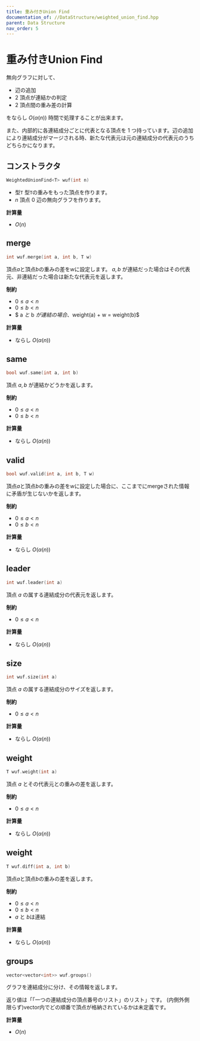 ```yaml
---
title: 重み付きUnion Find
documentation_of: //DataStructure/weighted_union_find.hpp
parent: Data Structure
nav_order: 5
---
```


# 重み付きUnion Find
無向グラフに対して、

- 辺の追加
- $2$ 頂点が連結かの判定
- $2$ 頂点間の重み差の計算

をならし $O(\alpha(n))$ 時間で処理することが出来ます。

また、内部的に各連結成分ごとに代表となる頂点を $1$ つ持っています。辺の追加により連結成分がマージされる時、新たな代表元は元の連結成分の代表元のうちどちらかになります。

## コンストラクタ

```cpp
WeightedUnionFind<T> wuf(int n)
```

- 型`T` 型`T`の重みをもった頂点を作ります。
- $n$ 頂点 $0$ 辺の無向グラフを作ります。

**計算量**

- $O(n)$

## merge

```cpp
int wuf.merge(int a, int b, T w)
```

頂点$a$と頂点$b$の重みの差を$w$に設定します。
$a, b$ が連結だった場合はその代表元、非連結だった場合は新たな代表元を返します。

**制約**

- $0 \leq a < n$
- $0 \leq b < n$
- $ a $と$ b $が連結の場合、$weight(a) + w = weight(b)$

**計算量**

- ならし $O(\alpha(n))$

## same

```cpp
bool wuf.same(int a, int b)
```

頂点 $a, b$ が連結かどうかを返します。

**制約**

- $0 \leq a < n$
- $0 \leq b < n$

**計算量**

- ならし $O(\alpha(n))$

## valid

```cpp
bool wuf.valid(int a, int b, T w)
```
頂点$a$と頂点$b$の重みの差を$w$に設定した場合に、ここまでにmergeされた情報に矛盾が生じないかを返します。  

**制約**

- $0 \leq a < n$
- $0 \leq b < n$

**計算量**

- ならし $O(\alpha(n))$

## leader

```cpp
int wuf.leader(int a)
```

頂点 $a$ の属する連結成分の代表元を返します。

**制約**

- $0 \leq a < n$

**計算量**

- ならし $O(\alpha(n))$

## size

```cpp
int wuf.size(int a)
```

頂点 $a$ の属する連結成分のサイズを返します。

**制約**

- $0 \leq a < n$

**計算量**

- ならし $O(\alpha(n))$

## weight

```cpp
T wuf.weight(int a)
```

頂点 $a$ とその代表元との重みの差を返します。

**制約**

- $0 \leq a < n$

**計算量**

- ならし $O(\alpha(n))$

## weight

```cpp
T wuf.diff(int a, int b)
```

頂点$a$と頂点$b$の重みの差を返します。

**制約**

- $0 \leq a < n$
- $0 \leq b < n$
- $a$ と $b$は連結

**計算量**

- ならし $O(\alpha(n))$

## groups

```cpp
vector<vector<int>> wuf.groups()
```

グラフを連結成分に分け、その情報を返します。

返り値は「「一つの連結成分の頂点番号のリスト」のリスト」です。
(内側外側限らず)vector内でどの順番で頂点が格納されているかは未定義です。

**計算量**

- $O(n)$
